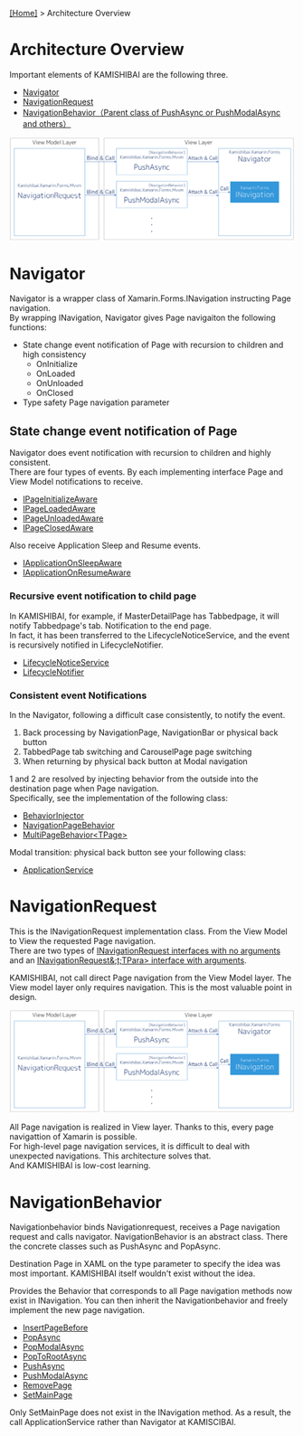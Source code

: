 [[Home]](../README-ja.md) > Architecture Overview

# Architecture Overview  
Important elements of KAMISHIBAI are the following three.  

* [Navigator](#navigator)
* [NavigationRequest](#navigationrequest)  
* [NavigationBehavior（Parent class of PushAsync or PushModalAsync and others）](#navigationbehavior)  

![](3-Architecture-Overview/KAMISHIBAI.png)

# Navigator

Navigator is a wrapper class of Xamarin.Forms.INavigation instructing Page navigation.    
By wrapping INavigation, Navigator gives Page navigaiton the following functions:  

* State change event notification of Page with recursion to children and high consistency  
    * OnInitialize
    * OnLoaded
    * OnUnloaded
    * OnClosed
* Type safety Page navigation parameter  

## State change event notification of Page  
Navigator does event notification with recursion to children and highly consistent.    
There are four types of events. By each implementing interface Page and View Model notifications to receive.  

* [IPageInitializeAware](https://github.com/nuitsjp/KAMISHIBAI/blob/master/Source/Kamishibai.Xamarin.Forms/IPageInitializeAware.cs)  
* [IPageLoadedAware](https://github.com/nuitsjp/KAMISHIBAI/blob/master/Source/Kamishibai.Xamarin.Forms/IPageLoadedAware.cs)  
* [IPageUnloadedAware](https://github.com/nuitsjp/KAMISHIBAI/blob/master/Source/Kamishibai.Xamarin.Forms/IPageUnloadedAware.cs)  
* [IPageClosedAware](https://github.com/nuitsjp/KAMISHIBAI/blob/master/Source/Kamishibai.Xamarin.Forms/IPageClosedAware.cs)

Also receive Application Sleep and Resume events.    

* [IApplicationOnSleepAware](https://github.com/nuitsjp/KAMISHIBAI/blob/master/Source/Kamishibai.Xamarin.Forms/IApplicationOnSleepAware.cs)  
* [IApplicationOnResumeAware](https://github.com/nuitsjp/KAMISHIBAI/blob/master/Source/Kamishibai.Xamarin.Forms/IApplicationOnResumeAware.cs)  

### Recursive event notification to child page

In KAMISHIBAI, for example, if MasterDetailPage has Tabbedpage, it will notify Tabbedpage's tab. Notification to the end page.  
In fact, it has been transferred to the LifecycleNoticeService, and the event is recursively notified in LifecycleNotifier.  

* [LifecycleNoticeService](https://github.com/nuitsjp/KAMISHIBAI/blob/master/Source/Kamishibai.Xamarin.Forms/LifecycleNoticeService.cs)  
* [LifecycleNotifier](https://github.com/nuitsjp/KAMISHIBAI/blob/master/Source/Kamishibai.Xamarin.Forms/LifecycleNotifier.cs)  

### Consistent event Notifications  

In the Navigator, following a difficult case consistently, to notify the event.  

1. Back processing by NavigationPage, NavigationBar or physical back button  
2. TabbedPage tab switching and CarouselPage page switching  
3. When returning by physical back button at Modal navigation  

1 and 2 are resolved by injecting behavior from the outside into the destination page when Page navigation.  
Specifically, see the implementation of the following class:   

* [BehaviorInjector](https://github.com/nuitsjp/KAMISHIBAI/blob/master/Source/Kamishibai.Xamarin.Forms/BehaviorInjector.cs)
* [NavigationPageBehavior](https://github.com/nuitsjp/KAMISHIBAI/blob/master/Source/Kamishibai.Xamarin.Forms/NavigationPageBehavior.cs)
* [MultiPageBehavior&lt;TPage>](https://github.com/nuitsjp/KAMISHIBAI/blob/master/Source/Kamishibai.Xamarin.Forms/MultiPageBehavior.cs)  

Modal transition: physical back button see your following class:    

* [ApplicationService](https://github.com/nuitsjp/KAMISHIBAI/blob/master/Source/Kamishibai.Xamarin.Forms/ApplicationService.cs)  

# NavigationRequest

This is the INavigationRequest implementation class. From the View Model to View the requested Page navigation.  
There are two types of [INavigationRequest interfaces with no arguments](https://github.com/nuitsjp/KAMISHIBAI/blob/master/Source/Kamishibai.Xamarin.Forms/Mvvm/INavigationRequest.cs#L5) and an [INavigationRequest&;t;TPara> interface with arguments](https://github.com/nuitsjp/KAMISHIBAI/blob/master/Source/Kamishibai.Xamarin.Forms/Mvvm/INavigationRequest.cs#L12).  

KAMISHIBAI, not call direct Page navigation from the View Model layer. The View model layer only requires navigation. This is the most valuable point in design.  

![](3-Architecture-Overview/KAMISHIBAI.png)

All Page navigation is realized in View layer. Thanks to this, every page navigattion of Xamarin is possible.  
For high-level page navigation services, it is difficult to deal with unexpected navigations. This architecture solves that.  
And KAMISHIBAI is low-cost learning.

# NavigationBehavior  

Navigationbehavior binds Navigationrequest, receives a Page navigation request and calls navigator. NavigationBehavior is an abstract class. There the concrete classes such as PushAsync and PopAsync.  

Destination Page in XAML on the type parameter to specify the idea was most important. KAMISHIBAI itself wouldn't exist without the idea. 

Provides the Behavior that corresponds to all Page navigation methods now exist in INavigation. You can then inherit the Navigationbehavior and freely implement the new page navigation.  

* [InsertPageBefore](https://github.com/nuitsjp/KAMISHIBAI/blob/master/Source/Kamishibai.Xamarin.Forms/Mvvm/InsertPageBefore.cs)  
* [PopAsync](https://github.com/nuitsjp/KAMISHIBAI/blob/master/Source/Kamishibai.Xamarin.Forms/Mvvm/PopAsync.cs)  
* [PopModalAsync](https://github.com/nuitsjp/KAMISHIBAI/blob/master/Source/Kamishibai.Xamarin.Forms/Mvvm/PopModalAsync.cs)  
* [PopToRootAsync](https://github.com/nuitsjp/KAMISHIBAI/blob/master/Source/Kamishibai.Xamarin.Forms/Mvvm/PopToRootAsync.cs)  
* [PushAsync](https://github.com/nuitsjp/KAMISHIBAI/blob/master/Source/Kamishibai.Xamarin.Forms/Mvvm/PushAsync.cs)  
* [PushModalAsync](https://github.com/nuitsjp/KAMISHIBAI/blob/master/Source/Kamishibai.Xamarin.Forms/Mvvm/PushModalAsync.cs)  
* [RemovePage](https://github.com/nuitsjp/KAMISHIBAI/blob/master/Source/Kamishibai.Xamarin.Forms/Mvvm/RemovePage.cs)  
* [SetMainPage](https://github.com/nuitsjp/KAMISHIBAI/blob/master/Source/Kamishibai.Xamarin.Forms/Mvvm/SetMainPage.cs)  

Only SetMainPage does not exist in the INavigation method.  As a result, the call ApplicationService rather than Navigator at KAMISCIBAI.  
